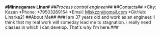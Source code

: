 **#Minnegaraev Linar#**
*##Process control engineer##*
##Contacts##
*City: Kazan
*Phone: +79503269154
*Email: Mlskzzn@gmail.com
*GitHub: Linarka21
##About Me##
###I am 37 years old and work as an engineer. I think that my real work will someday lead me to stagnation. I really need classes in which I can develop. That's why I'm here.###
